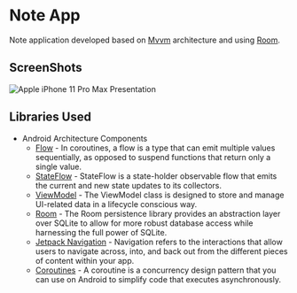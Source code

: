 # Note App

Note application developed based on <a href="https://developer.android.com/jetpack/guide?gclid=CjwKCAiAvaGRBhBlEiwAiY-yMI3zQ59HDLjYUAGeCFPZOjbDso5Mq01-f8gB2QK0JOGw-X3bf1i1ahoCSDMQAvD_BwE&gclsrc=aw.ds" target="_blank">Mvvm</a> architecture and using <a href="https://developer.android.com/training/data-storage/room" target="_blank">Room</a>.

## ScreenShots

![Apple iPhone 11 Pro Max Presentation](https://user-images.githubusercontent.com/75806927/155423400-1d9fdc34-319b-4c3c-9394-cd61e2bfb6f5.png)
  
## Libraries Used

- Android Architecture Components 
    - <a href="https://developer.android.com/kotlin/flow" target="_blank">Flow</a> - In coroutines, a flow is a type that can emit multiple values sequentially, as opposed to suspend functions that return only a single value.
    - <a href="https://developer.android.com/kotlin/flow/stateflow-and-sharedflow" target="_blank">StateFlow</a> - StateFlow is a state-holder observable flow that emits the current and new state updates to its collectors.
    - <a href="https://developer.android.com/topic/libraries/architecture/viewmodel" target="_blank">ViewModel</a> - The ViewModel class is designed to store and manage UI-related data in a lifecycle conscious way.
    - <a href="https://developer.android.com/training/data-storage/room" target="_blank">Room</a> - The Room persistence library provides an abstraction layer over SQLite to allow for more robust database access while harnessing the full power of SQLite.
    - <a href="https://developer.android.com/guide/navigation">Jetpack Navigation</a> - Navigation refers to the interactions that allow users to navigate across, into, and back out from the different pieces of content within your app.
    - <a href="https://kotlinlang.org/docs/coroutines-overview.html">Coroutines</a> - A coroutine is a concurrency design pattern that you can use on Android to simplify code that executes asynchronously.